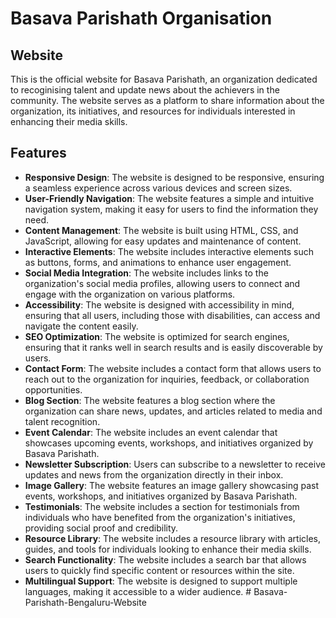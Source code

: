 # Basava Parishath Organisation

## Website
This is the official website for Basava Parishath, an organization dedicated to recoginising talent and update news about the achievers in the community.
The website serves as a platform to share information about the organization, its initiatives, and resources for individuals interested in enhancing their media skills.

## Features
- **Responsive Design**: The website is designed to be responsive, ensuring a seamless experience across various devices and screen sizes.
- **User-Friendly Navigation**: The website features a simple and intuitive navigation system, making it easy for users to find the information they need.
- **Content Management**: The website is built using HTML, CSS, and JavaScript, allowing for easy updates and maintenance of content.
- **Interactive Elements**: The website includes interactive elements such as buttons, forms, and animations to enhance user engagement.
- **Social Media Integration**: The website includes links to the organization's social media profiles, allowing users to connect and engage with the organization on various platforms.
- **Accessibility**: The website is designed with accessibility in mind, ensuring that all users, including those with disabilities, can access and navigate the content easily.
- **SEO Optimization**: The website is optimized for search engines, ensuring that it ranks well in search results and is easily discoverable by users.
- **Contact Form**: The website includes a contact form that allows users to reach out to the organization for inquiries, feedback, or collaboration opportunities.
- **Blog Section**: The website features a blog section where the organization can share news, updates, and articles related to media and talent recognition.
- **Event Calendar**: The website includes an event calendar that showcases upcoming events, workshops, and initiatives organized by Basava Parishath.
- **Newsletter Subscription**: Users can subscribe to a newsletter to receive updates and news from the organization directly in their inbox.
- **Image Gallery**: The website features an image gallery showcasing past events, workshops, and initiatives organized by Basava Parishath.
- **Testimonials**: The website includes a section for testimonials from individuals who have benefited from the organization's initiatives, providing social proof and credibility.
- **Resource Library**: The website includes a resource library with articles, guides, and tools for individuals looking to enhance their media skills.
- **Search Functionality**: The website includes a search bar that allows users to quickly find specific content or resources within the site.
- **Multilingual Support**: The website is designed to support multiple languages, making it accessible to a wider audience.
#   B a s a v a - P a r i s h a t h - B e n g a l u r u - W e b s i t e  
 